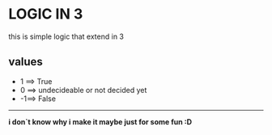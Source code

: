 # LOGIC IN 3
this is simple logic that extend in 3
## values
* 1 ==> True
* 0 ==> undecideable or not decided yet
* -1==> False
--------------
**i don`t know why i make it maybe just for some fun :D**